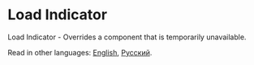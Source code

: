 # Load Indicator

Load Indicator - Overrides a component that is temporarily unavailable.

Read in other languages: [English](README.md), [Русский](README.ru.md).

